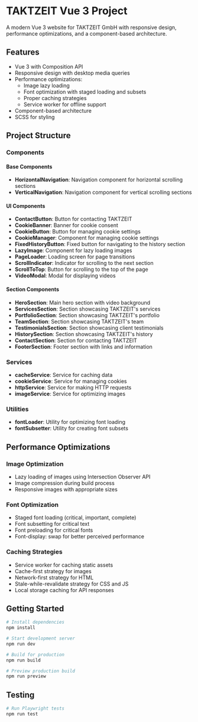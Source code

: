 # TAKTZEIT Vue 3 Project

A modern Vue 3 website for TAKTZEIT GmbH with responsive design, performance optimizations, and a component-based architecture.

## Features

- Vue 3 with Composition API
- Responsive design with desktop media queries
- Performance optimizations:
  - Image lazy loading
  - Font optimization with staged loading and subsets
  - Proper caching strategies
  - Service worker for offline support
- Component-based architecture
- SCSS for styling

## Project Structure

### Components

#### Base Components

- **HorizontalNavigation**: Navigation component for horizontal scrolling sections
- **VerticalNavigation**: Navigation component for vertical scrolling sections

#### UI Components

- **ContactButton**: Button for contacting TAKTZEIT
- **CookieBanner**: Banner for cookie consent
- **CookieButton**: Button for managing cookie settings
- **CookieManager**: Component for managing cookie settings
- **FixedHistoryButton**: Fixed button for navigating to the history section
- **LazyImage**: Component for lazy loading images
- **PageLoader**: Loading screen for page transitions
- **ScrollIndicator**: Indicator for scrolling to the next section
- **ScrollToTop**: Button for scrolling to the top of the page
- **VideoModal**: Modal for displaying videos

#### Section Components

- **HeroSection**: Main hero section with video background
- **ServicesSection**: Section showcasing TAKTZEIT's services
- **PortfolioSection**: Section showcasing TAKTZEIT's portfolio
- **TeamSection**: Section showcasing TAKTZEIT's team
- **TestimonialsSection**: Section showcasing client testimonials
- **HistorySection**: Section showcasing TAKTZEIT's history
- **ContactSection**: Section for contacting TAKTZEIT
- **FooterSection**: Footer section with links and information

### Services

- **cacheService**: Service for caching data
- **cookieService**: Service for managing cookies
- **httpService**: Service for making HTTP requests
- **imageService**: Service for optimizing images

### Utilities

- **fontLoader**: Utility for optimizing font loading
- **fontSubsetter**: Utility for creating font subsets

## Performance Optimizations

### Image Optimization

- Lazy loading of images using Intersection Observer API
- Image compression during build process
- Responsive images with appropriate sizes

### Font Optimization

- Staged font loading (critical, important, complete)
- Font subsetting for critical text
- Font preloading for critical fonts
- Font-display: swap for better perceived performance

### Caching Strategies

- Service worker for caching static assets
- Cache-first strategy for images
- Network-first strategy for HTML
- Stale-while-revalidate strategy for CSS and JS
- Local storage caching for API responses

## Getting Started

```bash
# Install dependencies
npm install

# Start development server
npm run dev

# Build for production
npm run build

# Preview production build
npm run preview
```

## Testing

```bash
# Run Playwright tests
npm run test
```
